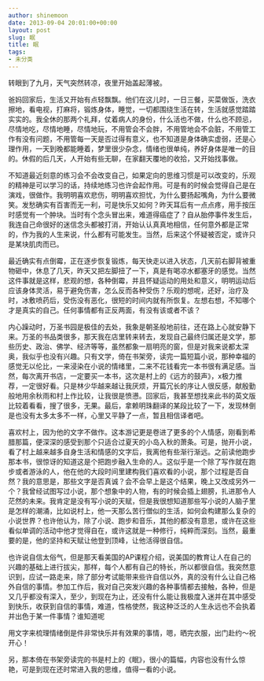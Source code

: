 ```yaml
---
author: shinemoon
date: 2013-09-04 20:01:00+00:00
layout: post
slug: 眠
title: 眠
tags:
- 未分类
---
```


转眼到了九月，天气突然转凉，夜里开始盖起薄被。  
  
爸妈回家后，生活又开始有点轻飘飘。他们在这儿时，一日三餐，买菜做饭，洗衣擦地，看电视，打麻将，锻炼身体，睡觉，一切都围绕生活在转，生活就感觉踏踏实实的。我全休的那两个礼拜，仗着病人的身份，什么活也不做，什么也不顾忌，尽情地吃，尽情地睡，尽情地玩，不用管会不会胖，不用管地会不会脏，不用管工作有没有问题，不用管每一天是否过得有意义，也不知道是身体确实虚弱，还是心理作用，一天到晚都能睡着，梦里很少杂念，情绪也很单纯，养好身体是唯一的目的。休假的后几天，人开始有些无聊，在家翻天覆地的收拾，又开始找事做。  
  
不知道最近刻意的练习会不会改变自己，如果定向的思维习惯是可以改变的，乐观的精神是可以学习的话，持续地练习也许会起作用。可是有的时候会觉得自己是在演戏，很做作。我明明喜欢悲伤，明明喜欢担忧，为什么要扬起嘴角，为什么要微笑。发愁确实有百害而无一利，可是快乐又如何？昨天耳后有一点点疼，用手按压时感觉有一个肿块。当时有个念头冒出来，难道得癌症了？自从胎停事件发生后，我连自己命很好的迷信念头都被打消，开始认认真真地相信，任何意外都是正常的，作为我的人生来说，什么都有可能发生。当然，后来这个怀疑被否定，或许只是某块肌肉而已。  
  
最近确实有点倒霉，正在逐步恢复锻炼，每天快走以进入状态，几天前右脚背被重物砸中，休息了几天，昨天又把左脚扭了一下，真是有喝凉水都塞牙的感觉。当然这件事就是这样，悲观的想，各种倒霉，并且怀疑运动的用处和意义，明明运动后应该身体灵活，易于避免伤害，怎么反而各种受伤？乐观的想呢，还好，治疗及时，冰敷喷药后，受伤没有恶化，很短的时间内就有所恢复。左想右想，不知哪个才是真实的自己。任何事情都有正反两面，有没有该或者不该？  
  
内心躁动时，万圣书园是极佳的去处，我象是朝圣般地前往，还在路上心就安静下来。万圣的书品类很多，那天我在店里转来转去，发现自己最终归属还是文学，那些历史、政治、佛学、经济等等，虽然都象一扇明亮的窗，但是对我来说都太深奥，我似乎也没有兴趣。只有文学，倚在书架旁，读完一篇短篇小说，那种幸福的感觉无以伦比，一来浸染在小说的情绪里，二来不花钱看完一本书很有满足感。当然，每次离开书店，一定要买一本书，这次是村上的《远方的鼓声》，x极力推荐，一定很好看。只是林少华越来越让我厌烦，开篇冗长的序让人很反感，献殷勤般地用余秋雨和村上作比较，让我很是愤懑。回家后，我甚至想找来此书的英文版比较着看看，搜了很多，无果。最后，拿赖明珠翻译的某段比较了一下，发现林倒是也没有太多太多不一样，心里又平静了一点，暂且相信译者吧。  
  
喜欢村上，因为他的文字不做作。这本游记更是卷进了更多的个人情感，刚看到希腊那篇，便深深的感受到那个只适合过夏天的小岛入秋的萧条。可是，抛开小说，看了村上越来越多自身生活和情感的文字后，我离他有些渐行渐远。之前读他跑步那本书，很惊讶的知道这是个把跑步融入生命的人。这似乎是一个除了写作就在跑步或者游泳的人，他在他的大段时间里建构我们喜欢看的小说，那个过程是否自然？我的意思是，那些文字是否真诚？会不会早上是这个结果，晚上又改成另外一个？我曾经试图写过小说，那个想象中的人物，有的时候会插上翅膀，扎进那令人茫然的未来。我肯定是没有写小说的天赋，但是我很想知道那些写小说的人脑子里是怎样的潮涌，比如说村上，他一天那么苦行僧似的生活，如何会构建那么复杂的小说世界？也许他认为，除了小说、跑步和音乐，其他的都没有意思，或许在这些看似单调的活动中他才觉得自在，或许这就是一种修行，纯粹而深刻。当然，最重要的是，他的坚持和天赋让他登到顶峰，让他活得很自信。  
  
也许说自信太俗气，但是那天看美国的AP课程介绍，说美国的教育让人在自己的兴趣的基础上进行拔尖，那样，每个人都有自己的特长，所以都很自信。我突然意识到，应试一路走来，除了部分考试能带来些许自信以外，真的没有什么让自己格外自信的事情。参加工作后，我对自己突发兴趣的各种事情都去接触，各种，但是又几乎都没有深入，至少，到现在为止，还没有什么能让我极度入迷并在其中感受到快乐，收获到自信的事情，难道，性格使然，我这种泛泛的人生永远也不会执着并出色于某一件事情？谁知道呢  
  
用文字来梳理情绪倒是件非常快乐并有效果的事情，嗯，晒完衣服，出门赴约～祝开心！  
  
另，那本倚在书架旁读完的书是村上的《眠》，很小的篇幅，内容也没有什么惊艳，可是到现在还时常进入我的思维，值得一看的小说。
